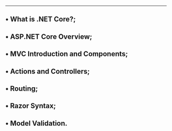 -----------------------------------------------------
• What is .NET Core?;
-------------------------------------------------
• ASP.NET Core Overview;
--------------------------------------------------
• MVC Introduction and Components;
-------------------------------------------------
• Actions and Controllers;
------------------------------------------------
• Routing;
--------------------------------------------------
• Razor Syntax;
--------------------------------------------------
• Model Validation.
--------------------------------------------------
